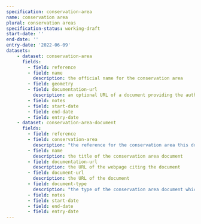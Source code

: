 ```yaml
---
specification: conservation-area
name: conservation area
plural: conservation areas
specification-status: working-draft
start-date: ''
end-date: ''
entry-date: '2022-06-09'
datasets:
    - dataset: conservation-area
      fields:
        - field: reference
        - field: name
          description: the official name for the conservation area
        - field: geometry
        - field: documentation-url
          description: an optional URL of a document providing the authoritive source of the boundary. For example a PDF containing a map of the area indicated with a red-line boundary.
        - field: notes
        - field: start-date
        - field: end-date
        - field: entry-date
    - dataset: conservation-area-document
      fields:
        - field: reference
        - field: conservation-area
          description: "the reference for the conservation area this document is about"
        - field: name
          description: the title of the conservation area document
        - field: documentation-url
          description: the URL of the webpage citing the document
        - field: document-url
          description: the URL of the document
        - field: document-type
          description: "the type of the conservation area document which MUST be one of the following values: 'area-appraisal', 'notice', or blank"
        - field: notes
        - field: start-date
        - field: end-date
        - field: entry-date
---
```

